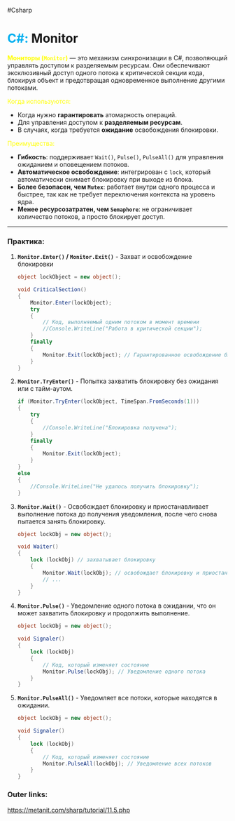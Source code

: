 #Csharp 
# <font color="#00b0f0">C#:</font> Monitor

**<font color="#ffff00">Мониторы (`Monitor`)</font>** — это механизм синхронизации в C#, позволяющий управлять доступом к разделяемым ресурсам. Они обеспечивают эксклюзивный доступ одного потока к критической секции кода, блокируя объект и предотвращая одновременное выполнение другими потоками.

<font color="#ffff00">Когда используются:</font>
- Когда нужно **гарантировать** атомарность операций.
- Для управления доступом к **разделяемым ресурсам**.
- В случаях, когда требуется **ожидание** освобождения блокировки.

<font color="#ffff00">Преимущества:</font>
- **Гибкость**: поддерживает `Wait()`, `Pulse()`, `PulseAll()` для управления ожиданием и оповещением потоков.
- **Автоматическое освобождение**: интегрирован с `lock`, который автоматически снимает блокировку при выходе из блока.
- **Более безопасен, чем `Mutex`**: работает внутри одного процесса и быстрее, так как не требует переключения контекста на уровень ядра.
- **Менее ресурсозатратен, чем `Semaphore`**: не ограничивает количество потоков, а просто блокирует доступ.

---
### Практика:

1. **`Monitor.Enter()` / `Monitor.Exit()`** - Захват и освобождение блокировки
	```csharp
	object lockObject = new object();
	
	void CriticalSection()
	{
	    Monitor.Enter(lockObject);
	    try
	    {
	        // Код, выполняемый одним потоком в момент времени
	        //Console.WriteLine("Работа в критической секции");
	    }
	    finally
	    {
	        Monitor.Exit(lockObject); // Гарантированное освобождение блокировки
	    }
	}
	```

2. **`Monitor.TryEnter()`** - Попытка захватить блокировку без ожидания или с тайм-аутом.
	```csharp
	if (Monitor.TryEnter(lockObject, TimeSpan.FromSeconds(1)))
	{
	    try
	    {
	        //Console.WriteLine("Блокировка получена");
	    }
	    finally
	    {
	        Monitor.Exit(lockObject);
	    }
	}
	else
	{
	    //Console.WriteLine("Не удалось получить блокировку");
	}
	```

3. **`Monitor.Wait()`** - Освобождает блокировку и приостанавливает выполнение потока до получения уведомления, после чего снова пытается занять блокировку.
	```csharp
	object lockObj = new object();
	
	void Waiter()
	{
	    lock (lockObj) // захватывает блокировку
	    {
	        Monitor.Wait(lockObj); // освобождает блокировку и приостанавливает выполнение потока.
	        // ...
	    }
	}
	```

4. **`Monitor.Pulse()`** - Уведомление одного потока в ожидании, что он может захватить блокировку и продолжить выполнение. 
	```csharp
	object lockObj = new object();
	
	void Signaler()
	{
	    lock (lockObj)
	    {
	        // Код, который изменяет состояние
	        Monitor.Pulse(lockObj); // Уведомление одного потока
	    }
	}
	```

5. **`Monitor.PulseAll()`** - Уведомляет все потоки, которые находятся в ожидании. 
	```csharp
	object lockObj = new object();
	
	void Signaler()
	{
	    lock (lockObj)
	    {
	        // Код, который изменяет состояние
	        Monitor.PulseAll(lockObj); // Уведомление всех потоков
	    }
	}
	```

### Outer links:
https://metanit.com/sharp/tutorial/11.5.php